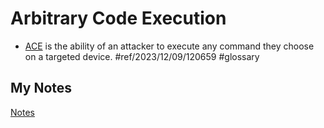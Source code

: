 # Arbitrary Code Execution
- [ACE](ace.md) is the ability of an attacker to execute any command they choose on a targeted device. #ref/2023/12/09/120659 #glossary
## My Notes
[Notes](mynotes/arbitrary-code-execution-notes.md)
